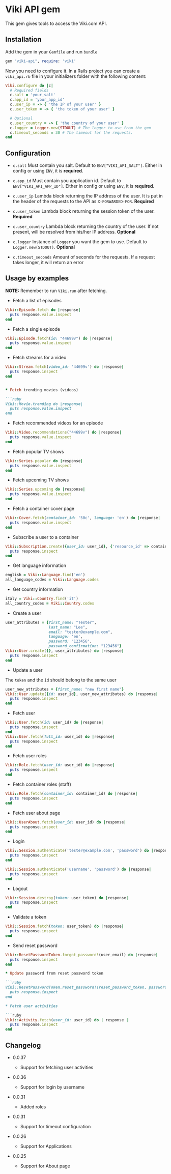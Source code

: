 Viki API gem
============

This gem gives tools to access the Viki.com API.

Installation
------------

Add the gem in your `Gemfile` and run `bundle`

```ruby
gem "viki-api", require: 'viki'
```

Now you need to configure it. In a Rails project you can create a `viki_api.rb` file in your
initializers folder with the following content:

```ruby
Viki.configure do |c|
  # Required fields
  c.salt = 'your_salt'
  c.app_id = 'your_app_id'
  c.user_ip = -> { 'the IP of your user' }
  c.user_token = -> { 'the token of your user' }

  # Optional
  c.user_country = -> { 'the country of your user' }
  c.logger = Logger.new(STDOUT) # The logger to use from the gem
  c.timeout_seconds = 30 # The timeout for the requests.
end
```

Configuration
-------------

* `c.salt` Must contain you salt. Default to `ENV["VIKI_API_SALT"]`. Either in config or using `ENV`, it is **required**.

* `c.app_id` Must contain you application id. Default to `ENV["VIKI_API_APP_ID"]`. Either in config or using `ENV`, it is **required**.

* `c.user_ip` Lambda block returning the IP address of the user. It is put in the header of the requests to the API as `X-FORWARDED-FOR`. **Required**

* `c.user_token` Lambda block returning the session token of the user. **Required**

* `c.user_country` Lambda block returning the country of the user. If not present, will be resolved from his/her IP address. **Optional**

* `c.logger` Instance of `Logger` you want the gem to use. Default to `Logger.new(STDOUT)`. **Optional**

* `c.timeout_seconds` Amount of seconds for the requests. If a request takes longer, it will return an error

Usage by examples
-----------------

**NOTE:** Remember to run `Viki.run` after fetching.

* Fetch a list of episodes

```ruby
Viki::Episode.fetch do |response|
  puts response.value.inspect
end
```

* Fetch a single episode

```ruby
Viki::Episode.fetch(id: "44699v") do |response|
  puts response.value.inspect
end
```

* Fetch streams for a video

```ruby
Viki::Stream.fetch(video_id: '44699v') do |response|
  puts response.inspect
end


* Fetch trending movies (videos)

```ruby
Viki::Movie.trending do |response|
  puts response.value.inspect
end
```

* Fetch recommended videos for an episode

```ruby
Viki::Video.recommendations("44699v") do |response|
  puts response.value.inspect
end
```

* Fetch popular TV shows

```ruby
Viki::Series.popular do |response|
  puts response.value.inspect
end
```

* Fetch upcoming TV shows

```ruby
Viki::Series.upcoming do |response|
  puts response.value.inspect
end
```

* Fetch a container cover page

```ruby
Viki::Cover.fetch(container_id: '50c', language: 'en') do |response|
  puts response.value.inspect
end
```

* Subscribe a user to a container

```ruby
Viki::Subscription.create({user_id: user_id}, {'resource_id' => container_id}) do |response|
  puts response.inspect
end
```

* Get language information

```ruby
english = Viki::Language.find('en')
all_language_codes = Viki::Language.codes
```

* Get country information

```ruby
italy = Viki::Country.find('it')
all_country_codes = Viki::Country.codes
```

* Create a user

```ruby
user_attributes = {first_name: "Tester",
                   last_name: "Lee",
                   email: "tester@example.com",
                   language: 'en',
                   password: "123456",
                   password_confirmation: "123456"}
Viki::User.create({}, user_attributes) do |response|
  puts response.inspect
end
```

* Update a user

The `token` and the `id` should belong to the same user

```ruby
user_new_attributes = {first_name: "new first name"}
Viki::User.update({id: user_id}, user_new_attributes) do |response|
  puts response.inspect
end
```

* Fetch user

```ruby
Viki::User.fetch(id: user_id) do |response|
  puts response.inspect
end
Viki::User.fetch(full_id: user_id) do |response|
  puts response.inspect
end
```

* Fetch user roles

```ruby
Viki::Role.fetch(user_id: user_id) do |response|
  puts response.inspect
end
```

* Fetch container roles (staff)

```ruby
Viki::Role.fetch(container_id: container_id) do |response|
  puts response.inspect
end
```

* Fetch user about page

```ruby
Viki::UserAbout.fetch(user_id: user_id) do |response|
  puts response.inspect
end
```

* Login

```ruby
Viki::Session.authenticate('tester@example.com', 'password') do |response|
  puts response.inspect
end

Viki::Session.authenticate('username', 'password') do |response|
  puts response.inspect
end
```

* Logout

```ruby
Viki::Session.destroy(token: user_token) do |response|
  puts response.inspect
end
```

* Validate a token

```ruby
Viki::Session.fetch(token: user_token) do |response|
  puts response.inspect
end
```

* Send reset password

```ruby
Viki::ResetPasswordToken.forgot_password!(user_email) do |response|
  puts response.inspect
end

* Update password from reset password token

```ruby
Viki::ResetPasswordToken.reset_password!(reset_password_token, password, password_confirmation) do |response|
  puts response.inspect
end

* Fetch user activities

```ruby
Viki::Activity.fetch(user_id: user_id) do | response |
  puts response.inspect
end
```

Changelog
---------
* 0.0.37
  * Support for fetching user activities

* 0.0.36
  * Support for login by username

* 0.0.31
  * Added roles

* 0.0.31
  * Support for timeout configuration

* 0.0.26
  * Support for Applications

* 0.0.25
  * Support for About page

